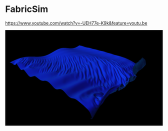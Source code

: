 # FabricSim 

https://www.youtube.com/watch?v=-UEH77e-K9k&feature=youtu.be


![Screenshot](/image.png)
